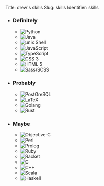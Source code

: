 Title: drew's skills
Slug: skills
Identifier: skills

<!--
SVG icons from
https://vorillaz.github.io/devicons/#/main,
http://devicon.fr/ (defunct),
and others.
-->
<ul class="languages">
  <li>
    <h3>Definitely</h3>
    <ul class="language-section">
      <li>
        <img src="{static}/media/dev/python.svg" alt="Python" title="Python">
      </li>
      <li>
        <img src="{static}/media/dev/java.svg" alt="Java" title="Java">
      </li>
      <li>
        <img src="{static}/media/dev/terminal.svg" alt="unix Shell" title="unix Shell">
      </li>
      <li>
        <img src="{static}/media/dev/javascript.svg" alt="JavaScript" title="JavaScript">
      </li>
      <li>
        <img src="{static}/media/dev/typescript.svg" alt="TypeScript" title="TypeScript">
      </li>
      <li>
        <img src="{static}/media/dev/css3.svg" alt="CSS 3" title="CSS 3">
      </li>
      <li>
        <img src="{static}/media/dev/html5.svg" alt="HTML 5" title="HTML 5">
      </li>
      <li>
        <img src="{static}/media/dev/sass.svg" alt="Sass/SCSS" title="Sass/SCSS">
      </li>
    </ul>
  </li>
  <li>
    <h3>Probably</h3>
    <ul class="language-section">
      <li>
        <img src="{static}/media/dev/psql.svg" alt="PostGreSQL" title="PostGreSQL">
      </li>
      <li>
        <img src="{static}/media/dev/LaTeX.svg" alt="LaTeX" title="LaTeX">
      </li>
      <li>
        <img src="{static}/media/dev/go.svg" alt="Golang" title="Golang">
      </li>
      <li>
        <img src="{static}/media/dev/rust.svg" alt="Rust" title="Rust">
      </li>
    </ul>
  </li>
  <li>
    <h3>Maybe</h3>
    <ul class="language-section">
      <li>
        <img src="{static}/media/dev/apple.svg" alt="Objective-C" title="Objective-C">
      </li>
      <li>
        <img src="{static}/media/dev/perl.svg" alt="Perl" title="Perl">
      </li>
      <li>
        <img src="{static}/media/dev/prolog.svg" alt="Prolog" title="Prolog">
      </li>
      <li>
        <img src="{static}/media/dev/ruby.svg" alt="Ruby" title="Ruby">
      </li>
      <li>
        <img src="{static}/media/dev/racket.svg" alt="Racket" title="Racket">
      </li>
      <li>
        <img src="{static}/media/dev/c.svg" alt="C" title="C">
      </li>
      <li>
        <img src="{static}/media/dev/c++.svg" alt="C++" title="C++">
      </li>
      <li>
        <img src="{static}/media/dev/scala.svg" alt="Scala" title="Scala">
      </li>
      <li>
        <img src="{static}/media/dev/haskell.svg" alt="Haskell" title="Haskell">
      </li>
    </ul>
  </li>
</ul>
